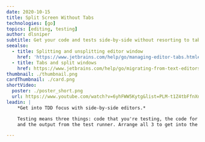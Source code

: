 ```yaml
---
date: 2020-10-15
title: Split Screen Without Tabs
technologies: [go]
topics: [editing, testing]
author: dlsniper
subtitle: Get your code and tests side-by-side without resorting to tabs.
seealso:
  - title: Splitting and unsplitting editor window
    href: 'https://www.jetbrains.com/help/go/managing-editor-tabs.html#splitting-and-unsplitting-editor-window'
  - title: Tabs and split windows
    href: https://www.jetbrains.com/help/go/migrating-from-text-editors.html#tabs_split_windows
thumbnail: ./thumbnail.png
cardThumbnail: ./card.png
shortVideo:
  poster: ./poster_short.png
  url: https://www.youtube.com/watch?v=6yhFWW5Kytg&list=PLM-t1Z4tbFfnXnghmtk6WVz10_pivOw25&index=27&t=0s
leadin: |
    *Get into TDD focus with side-by-side editors.*

    Testing means three things: code that you're testing, the code for the test,
    and the output from the test runner. Arrange all 3 to get into the testing flow.

---
```

